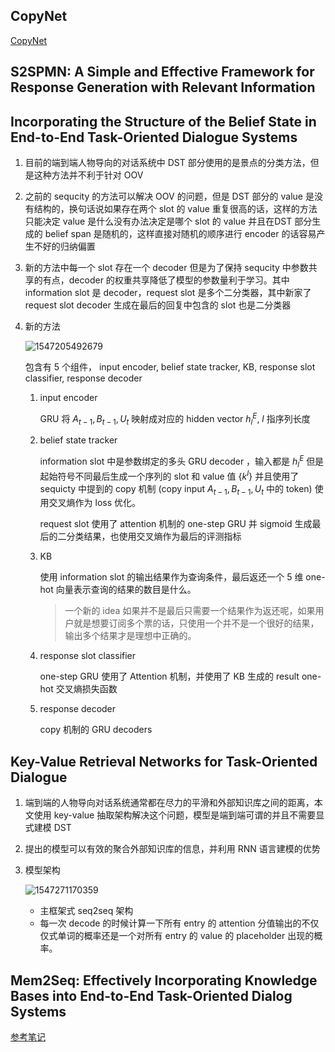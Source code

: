 ## CopyNet

[CopyNet](https://ziyaochen.github.io/2018/07/11/Copy-Mechanism/)



## S2SPMN: A Simple and Effective Framework for Response Generation with Relevant Information



## Incorporating the Structure of the Belief State in End-to-End Task-Oriented Dialogue Systems
1. 目前的端到端人物导向的对话系统中 DST 部分使用的是景点的分类方法，但是这种方法并不利于针对 OOV 

2. 之前的 sequcity 的方法可以解决 OOV 的问题，但是 DST 部分的 value 是没有结构的，换句话说如果存在两个 slot 的 value 重复很高的话，这样的方法只能决定 value 是什么没有办法决定是哪个 slot 的 value 并且在DST 部分生成的 belief span 是随机的，这样直接对随机的顺序进行 encoder 的话容易产生不好的归纳偏置

3. 新的方法中每一个 slot 存在一个 decoder 但是为了保持 sequcity 中参数共享的有点，decoder 的权重共享降低了模型的参数量利于学习。其中 information slot 是 decoder，request slot 是多个二分类器，其中新家了 request slot decoder 生成在最后的回复中包含的 slot 也是二分类器

4. 新的方法

   ![1547205492679](C:\Users\GMFTBY\AppData\Roaming\Typora\typora-user-images\1547205492679.png)

   包含有 5 个组件， input encoder, belief state tracker, KB, response slot classifier, response decoder

   1. input encoder

      GRU 将 $A_{t-1},B_{t-1}, U_t$ 映射成对应的 hidden vector $h_l^E$, $l$ 指序列长度 

   2. belief state tracker

      information slot 中是参数绑定的多头 GRU decoder ，输入都是 $h_l^E$ 但是起始符号不同最后生成一个序列的 slot 和 value 值 $\{k^I\}$ 并且使用了 sequicty 中提到的 copy 机制 (copy input $A_{t-1},B_{t-1},U_t$ 中的 token) 使用交叉熵作为 loss 优化。

      request slot 使用了 attention 机制的 one-step GRU 并 sigmoid 生成最后的二分类结果，也使用交叉熵作为最后的评测指标

   3. KB

      使用 information slot 的输出结果作为查询条件，最后返还一个 5 维 one-hot 向量表示查询的结果的数目是什么。

      >一个新的 idea 如果并不是最后只需要一个结果作为返还呢，如果用户就是想要订阅多个票的话，只使用一个并不是一个很好的结果，输出多个结果才是理想中正确的。

   4. response slot classifier

      one-step GRU 使用了 Attention 机制，并使用了 KB 生成的 result one-hot 交叉熵损失函数

   5. response decoder

      copy 机制的 GRU decoders



## Key-Value Retrieval Networks for Task-Oriented Dialogue

1. 端到端的人物导向对话系统通常都在尽力的平滑和外部知识库之间的距离，本文使用 key-value 抽取架构解决这个问题，模型是端到端可谓的并且不需要显式建模 DST 

2. 提出的模型可以有效的聚合外部知识库的信息，并利用 RNN 语言建模的优势

3. 模型架构

   ![1547271170359](C:\Users\GMFTBY\AppData\Roaming\Typora\typora-user-images\1547271170359.png)

   * 主框架式 seq2seq 架构
   * 每一次 decode 的时候计算一下所有 entry 的 attention 分值输出的不仅仅式单词的概率还是一个对所有 entry 的 value 的 placeholder 出现的概率。

## Mem2Seq: Effectively Incorporating Knowledge Bases into End-to-End Task-Oriented Dialog Systems

[参考笔记](https://blog.csdn.net/weixin_40533355/article/details/83064795)